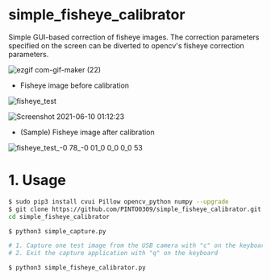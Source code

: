 # simple_fisheye_calibrator
Simple GUI-based correction of fisheye images. The correction parameters specified on the screen can be diverted to opencv's fisheye correction parameters.

![ezgif com-gif-maker (22)](https://user-images.githubusercontent.com/33194443/121390002-ea15d780-c987-11eb-92b2-e98fb1efa5b5.gif)

- Fisheye image before calibration

![fisheye_test](https://user-images.githubusercontent.com/33194443/121391145-023a2680-c989-11eb-9800-220039d0541e.jpg)

![Screenshot 2021-06-10 01:12:23](https://user-images.githubusercontent.com/33194443/121391077-f2badd80-c988-11eb-9228-b5238df38968.png)

- (Sample) Fisheye image after calibration

![fisheye_test_-0 78_-0 01_0 0_0 0_0 53](https://user-images.githubusercontent.com/33194443/121390883-c3a46c00-c988-11eb-8856-0c6af68f366a.jpg)

# 1. Usage
```bash
$ sudo pip3 install cvui Pillow opencv_python numpy --upgrade
$ git clone https://github.com/PINTO0309/simple_fisheye_calibrator.git && \
cd simple_fisheye_calibrator

$ python3 simple_capture.py

# 1. Capture one test image from the USB camera with "c" on the keyboard
# 2. Exit the capture application with "q" on the keyboard

$ python3 simple_fisheye_calibrator.py
```
